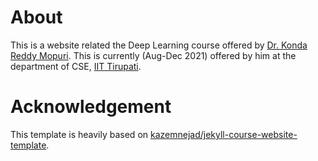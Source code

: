 # About
This is a website related the Deep Learning course offered by [Dr. Konda Reddy Mopuri](https://kmopuri.github.io). This is currently (Aug-Dec 2021) offered by him at the department of CSE, [IIT Tirupati](htts://iittp.ac.in/).

# Acknowledgement 
This template is heavily based on [kazemnejad/jekyll-course-website-template](https://github.com/kazemnejad/jekyll-course-website-template).
